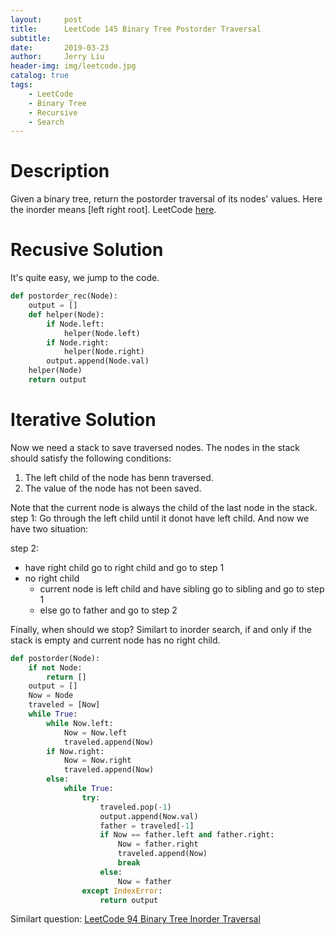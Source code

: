 ```yaml
---
layout:     post
title:      LeetCode 145 Binary Tree Postorder Traversal
subtitle:   
date:       2019-03-23
author:     Jerry Liu
header-img: img/leetcode.jpg
catalog: true
tags:
    - LeetCode
    - Binary Tree
    - Recursive
    - Search
---
```


# Description

Given a binary tree, return the postorder traversal of its nodes' values. Here the inorder means [left right root]. LeetCode [here](https://leetcode.com/problems/binary-tree-postorder-traversal/).

# Recusive Solution

It's quite easy, we jump to the code.

```python
def postorder_rec(Node):
    output = []
    def helper(Node):
        if Node.left:
            helper(Node.left)
        if Node.right:
            helper(Node.right)
        output.append(Node.val)
    helper(Node)
    return output
```

# Iterative Solution

Now we need a stack to save traversed nodes. The nodes in the stack should satisfy the following conditions:
1. The left child of the node has benn traversed.
2. The value of the node has not been saved.

Note that the current node is always the child of the last node in the stack.
step 1: Go through the left child until it donot have left child. And now we have two situation:

step 2:
- have right child
    go to right child and go to step 1
- no right child
    - current node is left child and have sibling
        go to sibling and go to step 1
    - else
        go to father and go to step 2

Finally, when should we stop? Similart to inorder search, if and only if the stack is empty and current node has no right child.

```python
def postorder(Node):
    if not Node:
        return []
    output = []
    Now = Node
    traveled = [Now]
    while True:
        while Now.left:
            Now = Now.left
            traveled.append(Now)
        if Now.right:
            Now = Now.right
            traveled.append(Now)
        else:
            while True:
                try:
                    traveled.pop(-1)
                    output.append(Now.val)
                    father = traveled[-1]
                    if Now == father.left and father.right:
                        Now = father.right
                        traveled.append(Now)
                        break
                    else:
                        Now = father
                except IndexError:
                    return output
```

Similart question: [LeetCode 94 Binary Tree Inorder Traversal]({{site.baseurl}}/2019/03/23/LeetCode-94/)
